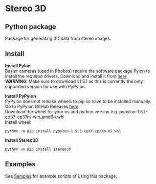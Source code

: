# Stereo 3D
## Python package
Package for generating 3D data from stereo images.

## Install

**Install Pylon**  
Basler cameras (used in Phobos) require the software package Pylon to install the required drivers. Download and install it from [here](https://www.baslerweb.com/en/products/software/basler-pylon-camera-software-suite/)  
***WARNING***: Make sure to download v1.5.1 as this is currently the only supported version for use with PyPylon. 

**Install PyPylon**  
PyPylon does not release wheels to pip so have to be installed manually.  
Go to PyPylon GitHub Releases [here](https://github.com/basler/pypylon/releases)  
Download the wheel for your os and python version e.g. pypylon-1.5.1-cp37-cp37m-win_amd64.whl  
Install wheel:
```
python -m pip install pypylon-1.5.1-cpXX-cpXXm-OS.whl 
```
**Install Stereo3D**
```
python -m pip install stereo3d
```

## Examples
See [Samples](https://github.com/i3drobotics/Stereo3D/tree/master/pyStereo3D/SampleScripts) for example scripts of using this package.

